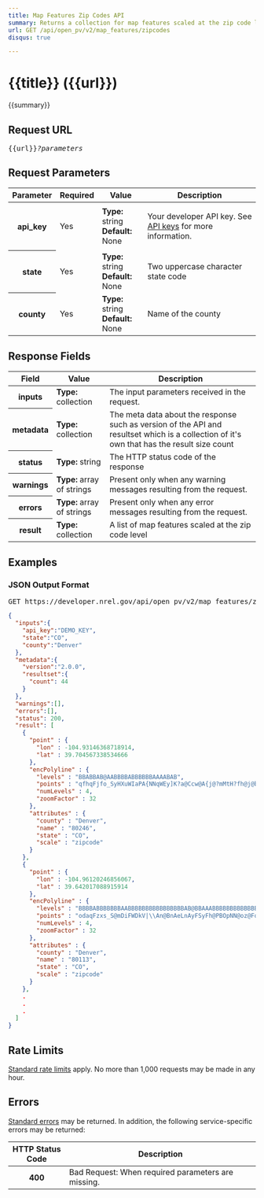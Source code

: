 ```yaml
---
title: Map Features Zip Codes API
summary: Returns a collection for map features scaled at the zip code level.
url: GET /api/open_pv/v2/map_features/zipcodes
disqus: true

---
```


# {{title}} <span class="url">({{url}})</span>
{{summary}}

<ul id="toc"></ul>

## Request URL

<pre>{{url}}<em>?parameters</em></pre>

## Request Parameters

<table border="0" cellpadding="0" cellspacing="0" class="doc-parameters">
  <thead>
		<tr>
			<th class="doc-parameters-name" scope="col">Parameter</th>
			<th class="doc-parameters-required" scope="col">Required</th>
			<th class="doc-parameters-value" scope="col">Value</th>
			<th class="doc-parameters-description" scope="col">Description</th>
		</tr>
	</thead>
	<tbody>
		<tr>
			<th class="doc-parameter-name" scope="row">api_key</th>
			<td class="doc-parameter-required">Yes</td>
			<td class="doc-parameter-value">
			  <div class="doc-parameter-value-field"><strong>Type:</strong> string</div>
			  <div class="doc-parameter-value-field"><strong>Default:</strong> None</div>
			</td>
			<td class="doc-parameter-description">
			  <p>Your developer API key. See <a href="/doc/api-key">API keys</a> for more information.</p>
			</td>
		</tr>
		<tr>
      <th class="doc-parameter-name" scope="row">state</th>
      <td class="doc-parameter-required">Yes</td>
      <td class="doc-parameter-value">
        <div class="doc-parameter-value-field"><strong>Type:</strong> string</div>
        <div class="doc-parameter-value-field"><strong>Default:</strong> None</div>
      </td>
      <td class="doc-parameter-description">
        <p>Two uppercase character state code</p>
      </td>
    </tr>
    <tr>
      <th class="doc-parameter-name" scope="row">county</th>
      <td class="doc-parameter-required">Yes</td>
      <td class="doc-parameter-value">
        <div class="doc-parameter-value-field"><strong>Type:</strong> string</div>
        <div class="doc-parameter-value-field"><strong>Default:</strong> None</div>
      </td>
      <td class="doc-parameter-description">
        <p>Name of the county</p>
      </td>
    </tr>
	</tbody>
</table>

## Response Fields

<table border="0" cellpadding="0" cellspacing="0" class="doc-parameters">
  <thead>
    <tr>
      <th class="doc-parameters-name" scope="col">Field</th>
      <th class="doc-parameters-value" scope="col">Value</th>
      <th class="doc-parameters-description" scope="col">Description</th>
    </tr>
  </thead>
  <tbody>
    <tr>
      <th class="doc-parameter-name" scope="row">inputs</th>
      <td class="doc-parameter-value"><strong>Type:</strong> collection</td>
      <td class="doc-parameter-description">The input parameters received in the request.</td>
    </tr>
    <tr>
      <th class="doc-parameter-name" scope="row">metadata</th>
      <td class="doc-parameter-value"><strong>Type:</strong> collection</td>
      <td class="doc-parameter-description">The meta data about the response such as version of the API and resultset which is a collection of it's own that has the result size count</td>
    </tr>
    <tr>
      <th class="doc-parameter-name" scope="row">status</th>
      <td class="doc-parameter-value"><strong>Type:</strong> string</td>
      <td class="doc-parameter-description">The HTTP status code of the response</td>
    </tr>
    <tr>
      <th class="doc-parameter-name" scope="row">warnings</th>
      <td class="doc-parameter-value"><strong>Type:</strong> array of strings</td>
      <td class="doc-parameter-description">Present only when any warning messages resulting from the request.</td>
    </tr>
    <tr>
      <th class="doc-parameter-name" scope="row">errors</th>
      <td class="doc-parameter-value"><strong>Type:</strong> array of strings</td>
      <td class="doc-parameter-description">Present only when any error messages resulting from the request.</td>
    </tr>
    <tr>
      <th class="doc-parameter-name" scope="row">result</th>
      <td class="doc-parameter-value"><strong>Type:</strong> collection</td>
      <td class="doc-parameter-description">
        A list of map features scaled at the zip code level
      </td>
    </tr>
  </tbody>
</table>

## Examples

### JSON Output Format

<pre>GET https://developer.nrel.gov/api/open_pv/v2/map_features/zipcodes?api_key=DEMO_KEY&state=CO&county=Denver</pre>

```json
{
  "inputs":{
    "api_key":"DEMO_KEY",
    "state":"CO",
    "county":"Denver"
  },
  "metadata":{
    "version":"2.0.0",
    "resultset":{
      "count": 44
    }
  },
  "warnings":[],
  "errors":[],
  "status": 200,
  "result": [
    {
      "point" : {
        "lon" : -104.93146368718914,
        "lat" : 39.704567338534666
      },
      "encPolyline" : {
        "levels" : "BBABBAB@AABBBBABBBBBBAAAABAB",
        "points" : "qfhqFjfo_SyHXuWIaPA{NNqWEy]K?a@Ccw@A{j@?mMtH?fh@j@bDg@P@lEL`GkBje@c@tK~A|H^dL@D~X@dRDpa@C~EBd[mJAiJ@",
        "numLevels" : 4,
        "zoomFactor" : 32
      },
      "attributes" : {
        "county" : "Denver",
        "name" : "80246",
        "state" : "CO",
        "scale" : "zipcode"
      }
    },
    {
      "point" : {
        "lon" : -104.96120246856067,
        "lat" : 39.642017088915914
      },
      "encPolyline" : {
        "levels" : "BBBBABBBBBBBAABBBBBBBBBBBBBBBBAB@BBAAABBBBBBBBBBBBBBBAAAAAAAABBAAABAAAABABBBAB",
        "points" : "odaqFzxs_S@mDiFWDkV|\\An@BnAeLnAyFSyFh@PBOpNN@oz@Fq\\@iw@|k@^Asy@lEaGjDdGp`@b@nl@P_AbP}EhCErFhJtIoAlObOvSwAvJtDtQhYg@CtGk@fy@Dxy@?Lj@~rAF`YC|EBvQFnVvNeAjFqH~@pA|DSvDyHXR~EqCJhFAzMdJJ?fQc]WkYEGLsDAuOEgJE_a@Kml@Q}`@MyYKyFAsRCIIeMAil@EyIEQ?@sFCgFAwi@?wN?sMvC@tEAFi\\x`@H@qJ@uP",
        "numLevels" : 4,
        "zoomFactor" : 32
      },
      "attributes" : {
        "county" : "Denver",
        "name" : "80113",
        "state" : "CO",
        "scale" : "zipcode"
      }
    },
    .
    .
    .
  ]
}
```

<h2 id="rate-limits">Rate Limits</h2>

[Standard rate limits](/docs/rate-limits) apply. No more than 1,000 requests may be made in any hour.

<h2 id="errors">Errors</h2>

[Standard errors](/docs/errors) may be returned. In addition, the following service-specific errors may be returned:
                                                
<table border="0" cellpadding="0" cellspacing="0" class="doc-parameters">
  <thead>
    <tr>
      <th class="doc-parameters-name" scope="col" style="width: 100px;">HTTP Status Code</th>
      <th class="doc-parameters-required" scope="col">Description</th>
    </tr>
  </thead>
  <tbody>
    <tr>
      <th class="doc-parameter-name" scope="row">400</th>
      <td class="doc-parameter-description">Bad Request: When required parameters are missing.</td>
    </tr>
  </tbody>
</table>
